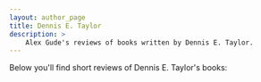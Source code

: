 ```yaml
---
layout: author_page
title: Dennis E. Taylor
description: >
    Alex Gude's reviews of books written by Dennis E. Taylor.
---
```


Below you'll find short reviews of Dennis E. Taylor's books: